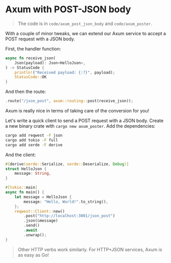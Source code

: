 # Axum with POST-JSON body

> The code is in `code/axum_post_json_body` and `code/axum_poster`.

With a couple of minor tweaks, we can extend our Axum service to accept a POST request with a JSON body.

First, the handler function:

```rust
async fn receive_json(
    Json(payload): Json<HelloJson>,
) -> StatusCode {
    println!("Received payload: {:?}", payload);
    StatusCode::OK
}
```

And then the route:

```rust
.route("/json_post", axum::routing::post(receive_json));
```

Axum is really nice in terms of taking care of the conversion for you!

Let's write a quick client to send a POST request with a JSON body. Create a new binary crate with `cargo new axum_poster`. Add the dependencies:

```bash
cargo add reqwest -F json
cargo add tokio -F full
cargo add serde -F derive
```

And the client:

```rust
#[derive(serde::Serialize, serde::Deserialize, Debug)]
struct HelloJson {
    message: String,
}

#[tokio::main]
async fn main() {
    let message = HelloJson {
        message: "Hello, World!".to_string(),
    };
    reqwest::Client::new()
        .post("http://localhost:3001/json_post")
        .json(&message)
        .send()
        .await
        .unwrap();
}
```

> Other HTTP verbs work similarly. For HTTP+JSON services, Axum is as easy as Go!